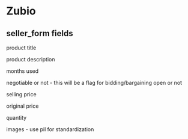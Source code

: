 # Zubio

seller_form fields
------------------

product title

product description

months used

negotiable or not - this will be a flag for bidding/bargaining open or not

selling price

original price

quantity

images - use pil for standardization
